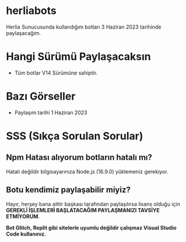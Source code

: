 # herliabots
Herlia Sunucusunda kullandığım botları 3 Haziran 2023 tarihinde paylaşacağım.


# Hangi Sürümü Paylaşacaksın
- Tüm botlar V14 Sürümüne sahiptir.

# Bazı Görseller
- Paylaşım tarihi 1 Haziran 2023

# SSS (Sıkça Sorulan Sorular)

## Npm Hatası alıyorum botların hatalı mı?

Hatalı değildir bilgisayarınıza Node.js (16.9.0)  yüklemeniz gerekiyor.

## Botu kendimiz paylaşabilir miyiz?

Hayır, herşey bana aittir başkası tarafından paylaşılırsa lisans olduğu için **GEREKLİ İŞLEMLERİ BAŞLATACAĞIM PAYLAŞMANIZI TAVSİYE ETMİYORUM**.

**Bot Glitch, Replit gibi sitelerle uyumlu değildir çalışmaz Visual Studio Code kullanınız.**


